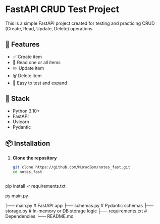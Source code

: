 # FastAPI CRUD Test Project

This is a simple FastAPI project created for testing and practicing CRUD (Create, Read, Update, Delete) operations.

## 🚀 Features

- ✅ Create item
- 📖 Read one or all items
- ✏️ Update item
- 🗑️ Delete item
- 🧪 Easy to test and expand

## 🧱 Stack

- Python 3.10+
- FastAPI
- Uvicorn
- Pydantic

## 📦 Installation

1. **Clone the repository**
   ```bash
   git clone https://github.com/MuradGsm/notes_fast.git
   cd notes_fast



pip install -r requirements.txt

py main.py

├── main.py             # FastAPI app
├── schemas.py          # Pydantic schemas
├── storage.py          # In-memory or DB storage logic
├── requirements.txt    # Dependencies
└── README.md
